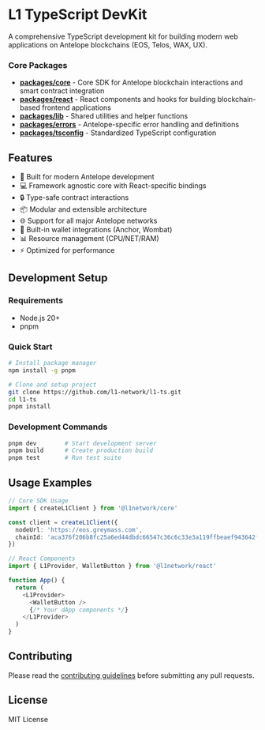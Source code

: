# L1 TypeScript DevKit

A comprehensive TypeScript development kit for building modern web applications on Antelope blockchains (EOS, Telos, WAX, UX).

### Core Packages
- [__packages/core__](./packages/core/README.md) - Core SDK for Antelope blockchain interactions and smart contract integration
- [__packages/react__](./packages/react/README.md) - React components and hooks for building blockchain-based frontend applications
- [__packages/lib__](./packages/lib/README.md) - Shared utilities and helper functions
- [__packages/errors__](./packages/errors/README.md) - Antelope-specific error handling and definitions
- [__packages/tsconfig__](./packages/tsconfig/README.md) - Standardized TypeScript configuration

## Features

- 🚀 Built for modern Antelope development
- 💻 Framework agnostic core with React-specific bindings
- 🔒 Type-safe contract interactions
- 📦 Modular and extensible architecture
- 🌐 Support for all major Antelope networks
- 🔧 Built-in wallet integrations (Anchor, Wombat)
- 📊 Resource management (CPU/NET/RAM)
- ⚡ Optimized for performance

## Development Setup

### Requirements
- Node.js 20+
- pnpm

### Quick Start

```bash
# Install package manager
npm install -g pnpm

# Clone and setup project
git clone https://github.com/l1-network/l1-ts.git
cd l1-ts
pnpm install
```

### Development Commands

```bash
pnpm dev        # Start development server
pnpm build      # Create production build
pnpm test       # Run test suite
```

## Usage Examples

```typescript
// Core SDK Usage
import { createL1Client } from '@l1network/core'

const client = createL1Client({
  nodeUrl: 'https://eos.greymass.com',
  chainId: 'aca376f206b8fc25a6ed44dbdc66547c36c6c33e3a119ffbeaef943642f0e906'
})

// React Components
import { L1Provider, WalletButton } from '@l1network/react'

function App() {
  return (
    <L1Provider>
      <WalletButton />
      {/* Your dApp components */}
    </L1Provider>
  )
}
```

## Contributing

Please read the [contributing guidelines](./CONTRIBUTING.md) before submitting any pull requests.

## License

MIT License

